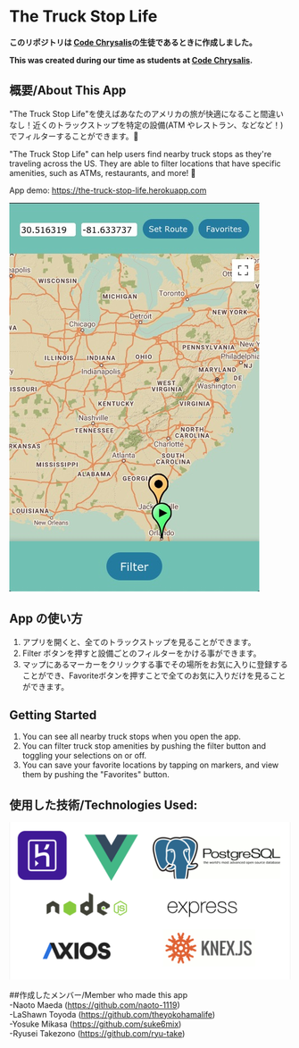 # The Truck Stop Life

**このリポジトリは [Code Chrysalis](https://www.codechrysalis.io/)の生徒であるときに作成しました。**

**This was created during our time as students at [Code Chrysalis](https://www.codechrysalis.io/).**

## 概要/About This App

"The Truck Stop Life"を使えばあなたのアメリカの旅が快適になること間違いなし！近くのトラックストップを特定の設備(ATM やレストラン、などなど！)でフィルターすることができます。🚛

"The Truck Stop Life" can help users find nearby truck stops as they're traveling across the US. They are able to filter locations that have specific amenities, such as ATMs, restaurants, and more! 🚚

App demo: https://the-truck-stop-life.herokuapp.com

![App Preview](./img/truckstoplife-demo.jpg)
## App の使い方

1. アプリを開くと、全てのトラックストップを見ることができます。
2. Filter ボタンを押すと設備ごとのフィルターをかける事ができます。
3. マップにあるマーカーをクリックする事でその場所をお気に入りに登録することができ、Favoriteボタンを押すことで全てのお気に入りだけを見ることができます。

## Getting Started

1. You can see all nearby truck stops when you open the app.  
2. You can filter truck stop amenities by pushing the filter button and toggling your selections on or off.
3. You can save your favorite locations by tapping on markers, and view them by pushing the "Favorites" button.


## 使用した技術/Technologies Used:  

![Used Tech](./img/UsedTech.png)

##作成したメンバー/Member who made this app  
-Naoto Maeda (https://github.com/naoto-1119)  
-LaShawn Toyoda (https://github.com/theyokohamalife)  
-Yosuke Mikasa (https://github.com/suke6mix)  
-Ryusei Takezono (https://github.com/ryu-take)  
